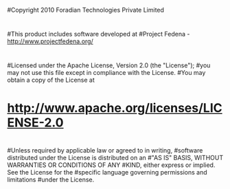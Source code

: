 #Copyright 2010 Foradian Technologies Private Limited
#
#This product includes software developed at
#Project Fedena - http://www.projectfedena.org/
#
#Licensed under the Apache License, Version 2.0 (the "License");
#you may not use this file except in compliance with the License.
#You may obtain a copy of the License at
#
#  http://www.apache.org/licenses/LICENSE-2.0
#
#Unless required by applicable law or agreed to in writing,
#software distributed under the License is distributed on an
#"AS IS" BASIS, WITHOUT WARRANTIES OR CONDITIONS OF ANY
#KIND, either express or implied.  See the License for the
#specific language governing permissions and limitations
#under the License.
